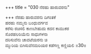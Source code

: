 +++
title = "030 ನೆರಹು ಹಾರುವರನು"

+++
ನೆರಹು ಹಾರುವರನು ದಿಗಂತಕೆ   
ಹರಹು ನಮ್ಮನು ಬಂಧುವರ್ಗವ  
ಕರೆಸು ರಚಿಸಲಿ ಕಾಣಬೇಹುದು ಕದನ ಕಾಮುಕರ   
ಸೊರಹಲರಿಯೆನು ಸಾಧುಗಳನಾ   
ದರಿಸುವೆನು ಚಾವಟೆಯರನು ಚಿ  
ಮ್ಮುರಿಯ ಬಿಗಿಸುವೆನಮರಿಯರ ಕಡೆಗಣ್ಣ ಕಣ್ಣಿಯಲಿ     ॥30॥